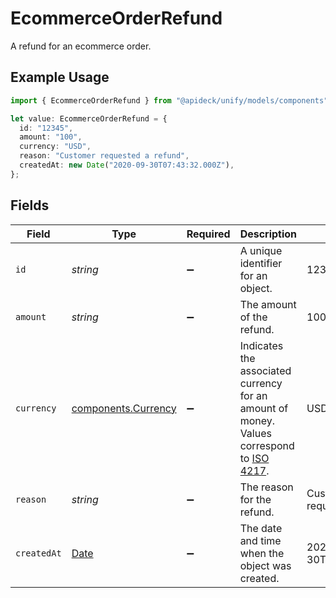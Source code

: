 # EcommerceOrderRefund

A refund for an ecommerce order.

## Example Usage

```typescript
import { EcommerceOrderRefund } from "@apideck/unify/models/components";

let value: EcommerceOrderRefund = {
  id: "12345",
  amount: "100",
  currency: "USD",
  reason: "Customer requested a refund",
  createdAt: new Date("2020-09-30T07:43:32.000Z"),
};
```

## Fields

| Field                                                                                                                              | Type                                                                                                                               | Required                                                                                                                           | Description                                                                                                                        | Example                                                                                                                            |
| ---------------------------------------------------------------------------------------------------------------------------------- | ---------------------------------------------------------------------------------------------------------------------------------- | ---------------------------------------------------------------------------------------------------------------------------------- | ---------------------------------------------------------------------------------------------------------------------------------- | ---------------------------------------------------------------------------------------------------------------------------------- |
| `id`                                                                                                                               | *string*                                                                                                                           | :heavy_minus_sign:                                                                                                                 | A unique identifier for an object.                                                                                                 | 12345                                                                                                                              |
| `amount`                                                                                                                           | *string*                                                                                                                           | :heavy_minus_sign:                                                                                                                 | The amount of the refund.                                                                                                          | 100                                                                                                                                |
| `currency`                                                                                                                         | [components.Currency](../../models/components/currency.md)                                                                         | :heavy_minus_sign:                                                                                                                 | Indicates the associated currency for an amount of money. Values correspond to [ISO 4217](https://en.wikipedia.org/wiki/ISO_4217). | USD                                                                                                                                |
| `reason`                                                                                                                           | *string*                                                                                                                           | :heavy_minus_sign:                                                                                                                 | The reason for the refund.                                                                                                         | Customer requested a refund                                                                                                        |
| `createdAt`                                                                                                                        | [Date](https://developer.mozilla.org/en-US/docs/Web/JavaScript/Reference/Global_Objects/Date)                                      | :heavy_minus_sign:                                                                                                                 | The date and time when the object was created.                                                                                     | 2020-09-30T07:43:32.000Z                                                                                                           |